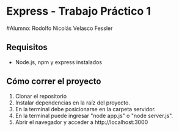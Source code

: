 # Express - Trabajo Práctico 1
#Alumno: Rodolfo Nicolás Velasco Fessler

## Requisitos
- Node.js, npm y express instalados

## Cómo correr el proyecto

1. Clonar el repositorio
2. Instalar dependencias en la raíz del proyecto.
3. En la terminal debe posicionarse en la carpeta servidor.
4. En la terminal puede ingresar "node app.js" o "node server.js".
5. Abrir el navegador y acceder a http://localhost:3000
